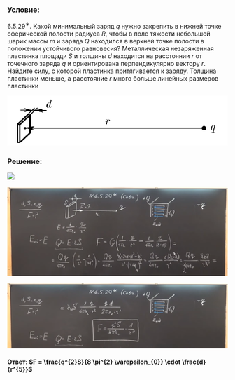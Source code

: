 ###  Условие:

$6.5.29^{∗}.$ Какой минимальный заряд $q$ нужно закрепить в нижней точке сферической полости радиуса $R$, чтобы в поле тяжести небольшой шарик массы $m$ и заряда $Q$ находился в верхней точке полости в положении устойчивого равновесия? Металлическая незаряженная пластинка площади $S$ и толщины $d$ находится на расстоянии $r$ от точечного заряда $q$ и ориентирована перпендикулярно вектору $r$. Найдите силу, с которой пластинка притягивается к заряду. Толщина пластинки меньше, а расстояние $r$ много больше линейных размеров пластинки

![|823x186, 67%](../../img/6.5.29/statement.png)

###  Решение:

![](https://www.youtube.com/embed/mpIRRnS0yAw)

![|1920x771, 67%](../../img/6.5.29/01.png)

![|1920x566, 67%](../../img/6.5.29/02.png)

#### Ответ: $F = \frac{q^{2}S}{8 \pi^{2} \varepsilon_{0}} \cdot \frac{d}{r^{5}}$